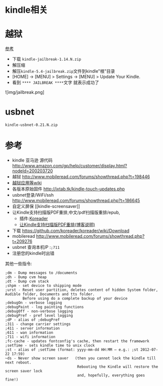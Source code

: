 # kindle相关

# 越狱

[参考](http://www.mobileread.com/forums/showthread.php?t=186645)

* 下载 `kindle-jailbreak-1.14.N.zip`
* 解压缩
* 解压`kindle-5.4-jailbreak.zip`文件到kindle"根"目录
*  [HOME] -> [MENU] > Settings -> [MENU] > Update Your Kindle.
* 看到 `**** JAILBREAK ****`文字 就表示成功了

![img/jailbreak.png]

# usbnet

`kindle-usbnet-0.21.N.zip`

# 参考
* kindle 亚马逊 源代码 http://www.amazon.com/gp/help/customer/display.html?nodeId=200203720
* 越狱 http://www.mobileread.com/forums/showthread.php?t=198446
* [越狱应用等wiki](http://wiki.mobileread.com/wiki/Kindle_Touch_Hacking#USB_Networking) 
* 各版本原始固件 http://ixtab.tk/kindle-touch-updates.php
* usbnet登录/WiFi/ssh http://www.mobileread.com/forums/showthread.php?t=186645
* 自定义屏保 [[kindle-screensaver]]
* 让Kindle支持扫描版PDF重排,中文/pdf扫描版重排/epub,
  * 插件:[Koreader](https://github.com/koreader/koreader)
  * [让Kindle支持扫描版PDF重排(博客说明)](http://vislab.bjmu.edu.cn/blog/hwangxin/2012/10/read-scanned-pdfs-with-kindlepdfviewer/)
 * 下载 https://github.com/koreader/koreader/wiki/Download
 * mobileread http://www.mobileread.com/forums/showthread.php?t=209276
* usbnet 查询本机IP :`;711`
* 注册您的kindle时出错

其他一些指令:
```text
;dm - Dump messages to /documents
;dh - Dump cvm heap
;dt - Dump cvm stack
;shpm - set device to shipping mode
;urst - Reset user partition, deletes content of hidden System folder, Audible folder, Documents and tts folder. 
        Before using do a complete backup of your device
;debugOn - verbose logging
;debugPaint - log painting functions
;debugOff - non-verbose logging
;debugPref - pref level logging
;dP - alias of ;debugPref
;311 - change carrier settings
;411 - server information
;611 - wan information
;711 - wifi information
;fc-cache - updates fontconfig's cache, then restart the framework
;setTime - sets kindle time to unix clock
;st - alias of ;setTime (format: yyyy-mm-dd HH:MM – e.g.: ;st 2012-07-22 17:59)
~ds - Never show screen saver   (then you cannot lock the kindle till next reboot. 
                                 Rebooting the Kindle will restore the screen saver lock
                                 and, hopefully, everything goes fine!)
```